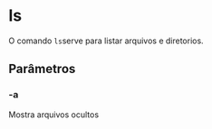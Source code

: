 # ls

O comando `ls`serve para listar arquivos e diretorios.

## Parâmetros

### -a

Mostra arquivos ocultos
